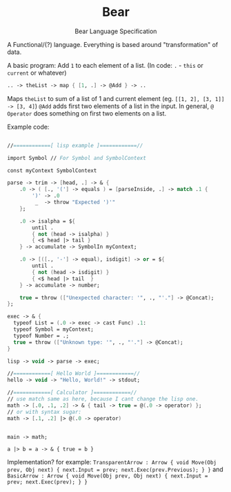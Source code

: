 <h1 align="center"> Bear </h1>
<p align="center">Bear Language Specification</p>

A Functional/(?) language. Everything is based around "transformation" of data.

A basic program: Add `1` to each element of a list.
(In code: `.` - `this` or `current` or whatever)
```fsharp
.. -> theList -> map { [1, .] -> @Add } -> ..
```
Maps `theList` to sum of a list of 1 and current element (eg. `[[1, 2], [3, 1]] -> [3, 4]`) `@Add` adds first two elements of a list in the input. In general, `@` `Operator` does something on first two elements on a list.

Example code:
```fsharp

//============[ lisp example ]============//

import Symbol // For Symbol and SymbolContext

const myContext SymbolContext

parse -> trim -> [head, .] -> & {
  	.0 -> ( [., '('] -> equals ) = [parseInside, .] -> match .1 {
		')' -> .0
		 _  -> throw "Expected ')'"
	};

  	.0 -> isalpha = ${
		until .
		{ not (head -> isalpha) }
		{ <$ head |> tail }
	} -> accumulate -> SymbolIn myContext;

	.0 -> [([., '-'] -> equal), isdigit] -> or = ${
		until .
		{ not (head -> isdigit) }
		{ <$ head |> tail  }
	} -> accumulate -> number;

   	true = throw (["Unexpected character: '", ., "'."] -> @Concat);
};

exec -> & {
  typeof List = (.0 -> exec -> cast Func) .1:
  typeof Symbol = myContext;
  typeof Number = .;
  true = throw (["Unknown type: '", ., "'."] -> @Concat);
}

lisp -> void -> parse -> exec;

//============[ Hello World ]============//
hello -> void -> "Hello, World!" -> stdout;

//============[ Calculator ]============//
// use match same as here, because I cant change the lisp one.
math -> [.0, .1, .2] -> & { tail -> true = @(.0 -> operator) };
// or with syntax sugar:
math -> [.1, .2] |> @(.0 -> operator)


main -> math;
```
`a |> b = a -> & { true = b }`


Implementation?
for example: `TransparentArrow : Arrow { void Move(Obj prev, Obj next) { next.Input = prev; next.Exec(prev.Previous); } }`
and `BasicArrow : Arrow { void Move(Obj prev, Obj next) { next.Input = prev; next.Exec(prev); } }`



